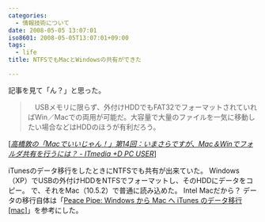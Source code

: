```yaml
---
categories:
  - 情報技術について
date: 2008-05-05 13:07:01
iso8601: 2008-05-05T13:07:01+09:00
tags:
  - life
title: NTFSでもMacとWindowsの共有ができた

---
```


記事を見て「ん？」と思った。

<blockquote cite="http://plusd.itmedia.co.jp/pcuser/articles/0805/04/news003.html" title="Source: 高橋敦の「Macでいいじゃん！」第14回：いまさらですが、Mac＆Winでフォルダ共有を行うには？ - ITmedia +D PC USER; Accessed Date: 5/5/2008" class="blockquote">
  <p>　USBメモリに限らず、外付けHDDでもFAT32でフォーマットされていればWin／Macでの両用が可能だ。大容量で大量のファイルを一気に移動したい場合などはHDDのほうが有利だろう。</p>
</blockquote>
<div class="cite"> [<cite><a href="http://www.itmedia.co.jp/pcuser/articles/0805/04/news003.html">高橋敦の「Macでいいじゃん！」第14回：いまさらですが、Mac＆Winでフォルダ共有を行うには？ - ITmedia +D PC USER</a></cite>] </div>

iTunesのデータ移行をしたときにNTFSでも共有が出来ていた。
Windows（XP）でUSBの外付けHDDをNTFSでフォーマットし、そのHDDにデータをコピー。
で、それをMac（10.5.2）で普通に読み込めた。
Intel Macだから？
データの移行自体は「<a href="http://peacepipe.toshiville.com/2006/02/windows-mac-itunes-mac.html">Peace Pipe: Windows から Mac へ iTunes のデータ移行 [mac]</a>」を参考にした。
